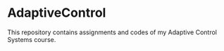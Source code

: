 # AdaptiveControl
This repository contains assignments and codes of my Adaptive Control Systems course.
